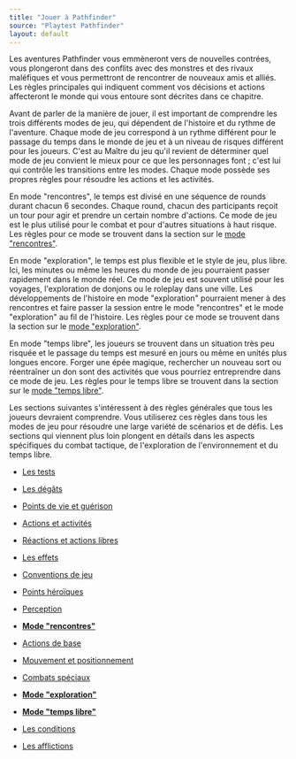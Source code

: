 ```yaml
---
title: "Jouer à Pathfinder"
source: "Playtest Pathfinder"
layout: default
---
```



Les aventures Pathfinder vous emmèneront vers de nouvelles contrées, vous plongeront dans des conflits avec des monstres et des rivaux maléfiques et vous permettront de rencontrer de nouveaux amis et alliés. Les règles principales qui indiquent comment vos décisions et actions affecteront le monde qui vous entoure sont décrites dans ce chapitre.

Avant de parler de la manière de jouer, il est important de comprendre les trois différents modes de jeu, qui dépendent de l'histoire et du rythme de l'aventure. Chaque mode de jeu correspond à un rythme différent pour le passage du temps dans le monde de jeu et à un niveau de risques différent pour les joueurs. C'est au Maître du jeu qu'il revient de déterminer quel mode de jeu convient le mieux pour ce que les personnages font ; c'est lui qui contrôle les transitions entre les modes. Chaque mode possède ses propres règles pour résoudre les actions et les activités.

En mode "rencontres", le temps est divisé en une séquence de rounds durant chacun 6 secondes. Chaque round, chacun des participants reçoit un tour pour agir et prendre un certain nombre d'actions. Ce mode de jeu est le plus utilisé pour le combat et pour d'autres situations à haut risque. Les règles pour ce mode se trouvent dans la section sur le [mode "rencontres"](mode-rencontres.html).

En mode "exploration", le temps est plus flexible et le style de jeu, plus libre. Ici, les minutes ou même les heures du monde de jeu pourraient passer rapidement dans le monde réel. Ce mode de jeu est souvent utilisé pour les voyages, l'exploration de donjons ou le roleplay dans une ville. Les développements de l'histoire en mode "exploration" pourraient mener à des rencontres et faire passer la session entre le mode "rencontres" et le mode "exploration" au fil de l'histoire. Les règles pour ce mode se trouvent dans la section sur le [mode "exploration"](mode-exploration.html).

En mode "temps libre", les joueurs se trouvent dans un situation très peu risquée et le passage du temps est mesuré en jours ou même en unités plus longues encore. Forger une épée magique, rechercher un nouveau sort ou réentraîner un don sont des activités que vous pourriez entreprendre dans ce mode de jeu. Les règles pour le temps libre se trouvent dans la section sur le [mode "temps libre"](mode-temps-libre.html).

Les sections suivantes s'intéressent à des règles générales que tous les joueurs devraient comprendre. Vous utiliserez ces règles dans tous les modes de jeu pour résoudre une large variété de scénarios et de défis. Les sections qui viennent plus loin plongent en détails dans les aspects spécifiques du combat tactique, de l'exploration de l'environnement et du temps libre.

* <a href="{{ '/ch9-jouer-à-pathfinder/tests.html' | relative_url }}">Les tests</a>
* <a href="{{ '/ch9-jouer-à-pathfinder/dégâts.html' | relative_url }}">Les dégâts</a>
* <a href="{{ '/ch9-jouer-à-pathfinder/points-de-vie-et-guérison.html' | relative_url }}">Points de vie et guérison</a>
* <a href="{{ '/ch9-jouer-à-pathfinder/actions-et-activités.html' | relative_url }}">Actions et activités</a>
* <a href="{{ '/ch9-jouer-à-pathfinder/réactions-et-actions-libres.html' | relative_url }}">Réactions et actions libres</a>
* <a href="{{ '/ch9-jouer-à-pathfinder/effets.html' | relative_url }}">Les effets</a>
* <a href="{{ '/ch9-jouer-à-pathfinder/conventions-de-jeu.html' | relative_url }}">Conventions de jeu</a>
* <a href="{{ '/ch9-jouer-à-pathfinder/points-héroïques.html' | relative_url }}">Points héroïques</a>
* <a href="{{ '/ch9-jouer-à-pathfinder/perception.html' | relative_url }}">Perception</a>

* <a href="{{ '/ch9-jouer-à-pathfinder/mode-rencontres.html' | relative_url }}"><strong>Mode "rencontres"</strong></a>
* <a href="{{ '/ch9-jouer-à-pathfinder/actions-de-base.html' | relative_url }}">Actions de base</a>
* <a href="{{ '/ch9-jouer-à-pathfinder/mouvement-et-positionnement.html' | relative_url }}">Mouvement et positionnement</a>
* <a href="{{ '/ch9-jouer-à-pathfinder/combats-spéciaux.html' | relative_url }}">Combats spéciaux</a>

* <a href="{{ '/ch9-jouer-à-pathfinder/mode-exploration.html' | relative_url }}"><strong>Mode "exploration"</strong></a>

* <a href="{{ '/ch9-jouer-à-pathfinder/mode-temps-libre.html' | relative_url }}"><strong>Mode "temps libre"</strong></a>

* <a href="{{ '/ch9-jouer-à-pathfinder/conditions.html' | relative_url }}">Les conditions</a>
* <a href="{{ '/ch9-jouer-à-pathfinder/afflictions.html' | relative_url }}">Les afflictions</a>
